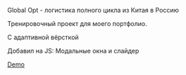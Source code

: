Global Opt - логистика полного цикла из Китая в Россию

Тренировочный проект для моего портфолио.

С адаптивной вёрсткой

Добавил на JS: Модальные окна и слайдер

[Demo](https://pulesos.github.io/pulesos_dev_glopt_site)

